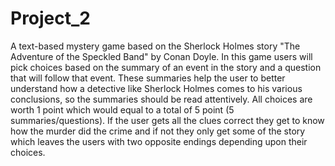 # Project_2
A text-based mystery game based on the Sherlock Holmes story "The Adventure of the Speckled Band" by Conan Doyle. In this game users will pick choices based on the summary of an event in the story and a question that will follow that event. These summaries help the user to better understand how a detective like Sherlock Holmes comes to his various conclusions, so the summaries should be read attentively. All choices are worth 1 point which would equal to a total of 5 point (5 summaries/questions). If the user gets all the clues correct they get to know how the murder did the crime and if not they only get some of the story which leaves the users with two opposite endings depending upon their choices. 
